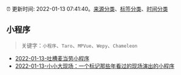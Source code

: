 :alarm_clock: 更新时间: 2022-01-13 07:41:40。[来源分类](../README.md)、[标签分类](../TAGS.md)、[时间分类](../TIMELINE.md)

## 小程序


> 关键字：`小程序`、`Taro`、`MPVue`、`Wepy`、`Chameleon`



- [2022-01-13-吐槽麦当劳小程序](https://www.v2ex.com/t/828031) 
- [2022-01-13-小小大现场：一个标记那些年看过的现场演出的小程序](https://www.v2ex.com/t/828022) 